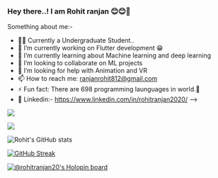 ### Hey there..! I am Rohit ranjan 😊😊👋

<!--
**Rohit-RA-2020/Rohit-RA-2020** is a ✨ _special_ ✨ repository because its `README.md` (this file) appears on your GitHub profile.!-->

Something about me:-

- 👨‍💻   Currently a Undergraduate Student..
- 🔭 I’m currently working on Flutter development 😁
- 🌱 I’m currently learning about Machine learning and deep learning
- 👯 I’m looking to collaborate on ML projects
- 🤔 I’m looking for help with Animation and VR
- 📫 How to reach me: ranjanrohit812@gmail.com
- ⚡ Fun fact: There are 698 programming launguages in world.🤯
- 🎇 Linkedin:- https://www.linkedin.com/in/rohitranjan2020/
-->

![](https://komarev.com/ghpvc/?username=rohit-ra-2020)

<!-----Top Languages------>
<img align="center" src="https://github-readme-stats.vercel.app/api/top-langs/?username=Rohit-RA-2020&theme=cobalt" />

<!-----GITHUB Stats------>
![Rohit's GitHub stats](https://github-readme-stats.vercel.app/api?username=Rohit-RA-2020&show_icons=true&theme=radical)

<!-----Github Streak----->
[![GitHub Streak](http://github-readme-streak-stats.herokuapp.com?user=ROHIT-RA-2020&theme=radical&hide_border=true&stroke=DD2727)](https://git.io/streak-stats)

[![@rohitranjan20's Holopin board](https://holopin.me/rohitranjan20)](https://holopin.io/@rohitranjan20)
